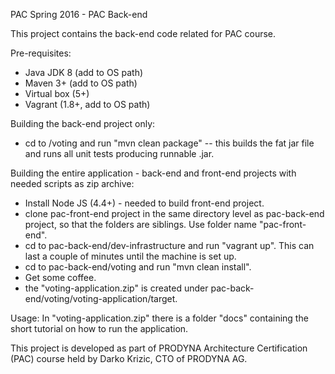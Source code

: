 PAC Spring 2016 - PAC Back-end

This project contains the back-end code related for PAC course.

Pre-requisites:
- Java JDK 8 (add to OS path)
- Maven 3+ (add to OS path)
- Virtual box (5+)
- Vagrant (1.8+, add to OS path)

Building the back-end project only:
- cd to /voting and run "mvn clean package" -- this builds the fat jar file and runs all unit tests producing runnable .jar.

Building the entire application - back-end and front-end projects with needed scripts as zip archive:
- Install Node JS (4.4+) - needed to build front-end project.
- clone pac-front-end project in the same directory level as pac-back-end project, so that the folders are siblings. Use folder name "pac-front-end".
- cd to pac-back-end/dev-infrastructure and run "vagrant up". This can last a couple of minutes until the machine is set up.
- cd to pac-back-end/voting and run "mvn clean install".
- Get some coffee.
- the "voting-application.zip" is created under pac-back-end/voting/voting-application/target.

Usage:
In "voting-application.zip" there is a folder "docs" containing the short tutorial on how to run the application.

This project is developed as part of PRODYNA Architecture Certification (PAC) course held by Darko Krizic, CTO of PRODYNA AG.

